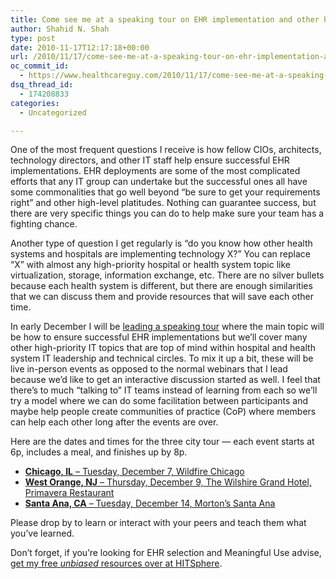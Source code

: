 ```yaml
---
title: Come see me at a speaking tour on EHR implementation and other health system IT priorities in Chicago, Newark, and Santa Ana
author: Shahid N. Shah
type: post
date: 2010-11-17T12:17:18+00:00
url: /2010/11/17/come-see-me-at-a-speaking-tour-on-ehr-implementation-and-other-health-system-it-priorities-in-chicago-newark-and-santa-ana/
oc_commit_id:
  - https://www.healthcareguy.com/2010/11/17/come-see-me-at-a-speaking-tour-on-ehr-implementation-and-other-health-system-it-priorities-in-chicago-newark-and-santa-ana/1478770712
dsq_thread_id:
  - 174208833
categories:
  - Uncategorized

---
```

One of the most frequent questions I receive is how fellow CIOs, architects, technology directors, and other IT staff help ensure successful EHR implementations. EHR deployments are some of the most complicated efforts that any IT group can undertake but the successful ones all have some commonalities that go well beyond &#8220;be sure to get your requirements right&#8221; and other high-level platitudes. Nothing can guarantee success, but there are very specific things you can do to help make sure your team has a fighting chance.

Another type of question I get regularly is &#8220;do you know how other health systems and hospitals are implementing technology X?&#8221; You can replace &#8220;X&#8221; with almost any high-priority hospital or health system topic like virtualization, storage, information exchange, etc. There are no silver bullets because each health system is different, but there are enough similarities that we can discuss them and provide resources that will save each other time.

In early December I will be [leading a speaking tour][1] where the main topic will be how to ensure successful EHR implementations but we&#8217;ll cover many other high-priority IT topics that are top of mind within hospital and health system IT leadership and technical circles. To mix it up a bit, these will be live in-person events as opposed to the normal webinars that I lead because we&#8217;d like to get an interactive discussion started as well. I feel that there&#8217;s to much &#8220;talking to&#8221; IT teams instead of learning from each so we&#8217;ll try a model where we can do some facilitation between participants and maybe help people create communities of practice (CoP) where members can help each other long after the events are over.

Here are the dates and times for the three city tour &#8212; each event starts at 6p, includes a meal, and finishes up by 8p.

  * [**Chicago, IL** &#8211; Tuesday, December 7, Wildfire Chicago][1]
  * [**West Orange, NJ** &#8211; Thursday, December 9, The Wilshire Grand Hotel, Primavera Restaurant][1]
  * [**Santa Ana, CA** &#8211; Tuesday, December 14, Morton&#8217;s Santa Ana][1]

Please drop by to learn or interact with your peers and teach them what you&#8217;ve learned.

Don&#8217;t forget, if you&#8217;re looking for EHR selection and Meaningful Use advise, [get my free _unbiased_ resources over at HITSphere][2].

 [1]: http://events.techtarget.com/EHRForums/?Offer=HCITGbg
 [2]: http://www.hitsphere.com/free-healthcare-medical-software-buying-advice